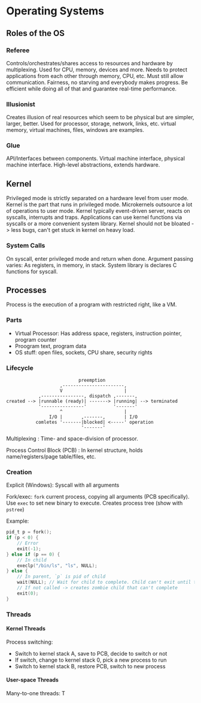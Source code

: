 # Operating Systems

## Roles of the OS

### Referee

Controls/orchestrates/shares access to resources and hardware by multiplexing. Used for CPU, memory, devices and more. Needs to protect applications from each other through memory, CPU, etc. Must still allow communication. Fairness, no starving and everybody makes progress. Be efficient while doing all of that and guarantee real-time performance.

### Illusionist

Creates illusion of real resources which seem to be physical but are simpler, larger, better. Used for processor, storage, network, links, etc. virtual memory, virtual machines, files, windows are examples.

### Glue

API/Interfaces between components. Virtual machine interface, physical machine interface. High-level abstractions, extends hardware.


## Kernel

Privileged mode  is strictly separated on a hardware level from user mode. Kernel is the part that runs in privileged mode. Microkernels outsource a lot of operations to user mode. Kernel typically event-driven server, reacts on syscalls, interrupts and traps. Applications can use kernel functions via syscalls or a more convenient system library. Kernel should not be bloated -> less bugs, can't get stuck in kernel on heavy load.

### System Calls

On syscall, enter privileged mode and return when done. Argument passing varies: As registers, in memory, in stack. System library is declares C functions for syscall.

## Processes

Process is the execution of a program with restricted right, like a VM.

### Parts

- Virtual Processor: Has address space, registers, instruction pointer, program counter
- Proogram text, program data
- OS stuff: open files, sockets, CPU share, security rights

### Lifecycle
```
                           preemption
                    ,-----------------------,
                    V                       |
            ,----------------, dispatch ,-------,
created --> |runnable (ready)| -------> |running| --> terminated
            '----------------'          '-------'            
                    ^                       |
                I/O |       ,-------,       | I/O
           comletes '-------|blocked| <-----' operation
                            '-------'
```

Multiplexing
 : Time- and space-division of processor.

Process Control Block (PCB)
 : In kernel structure, holds name/registers/page table/files, etc.

### Creation

Explicit (Windows): Syscall with all arguments

Fork/exec: `fork` current process, copying all arguments (PCB specifically). Use `exec` to set new binary to execute. Creates process tree (show with `pstree`)

Example:

```c
pid_t p = fork();
if (p < 0) {
	// Error
	exit(-1);
} else if (p == 0) {
	// In child
	execlp("/bin/ls", "ls", NULL);
} else {
	// In parent, `p` is pid of child
	wait(NULL); // Wait for child to complete. Child can't exit until this is called
	// If not called -> creates zombie child that can't complete
	exit(0);
}
```

### Threads

#### Kernel Threads

Process switching:

- Switch to kernel stack A, save to PCB, decide to switch or not
- If switch, change to kernel stack 0, pick a new process to run
- Switch to kernel stack B, restore PCB, switch to new process

#### User-space Threads

Many-to-one threads: T
